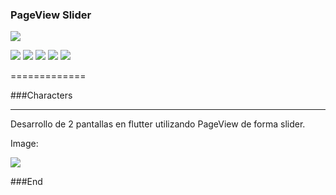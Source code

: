 ### PageView Slider

![](https://flutter-es.io/assets/flutter-lockup-4cb0ee072ab312e59784d9fbf4fb7ad42688a7fdaea1270ccf6bbf4f34b7e03f.svg)

![](https://img.shields.io/github/stars/ayllondark/editor.md.svg) ![](https://img.shields.io/github/forks/ayllondark/editor.md.svg) ![](https://img.shields.io/github/tag/ayllondark/editor.md.svg) ![](https://img.shields.io/github/release/ayllondark/editor.md.svg) ![](https://img.shields.io/github/issues/ayllondark/editor.md.svg)

=============

###Characters
                
----
Desarrollo de 2 pantallas en flutter utilizando PageView de forma slider.


Image:

![](http://www.creativalatam.com/images/pageview.gif)



###End